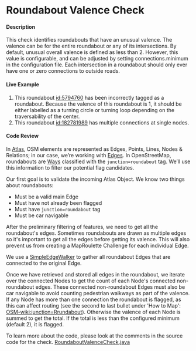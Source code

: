 # Roundabout Valence Check

#### Description

This check identifies roundabouts that have an unusual valence.
The valence can be for the entire roundabout or any of its intersections.
By default, unusual overall valence is
defined as less than 2. However, this value is configurable, and can be
adjusted by setting connections.minimum in the configuration file.
Each intersection in a roundabout should only ever have one or zero connections to outside roads. 

#### Live Example
1) This roundabout [id:5794760](https://www.openstreetmap.org/way/30886531) has been incorrectly
tagged as a roundabout. Because the valence of this roundabout is 1, it should be either labelled
as a turning circle or turning loop depending on the traversability of the center.
2) This roundabout [id:182781989](https://www.openstreetmap.org/way/182781989) has multiple connections at single nodes.

#### Code Review

In [Atlas](https://github.com/osmlab/atlas), OSM elements are represented as Edges, Points, Lines, 
Nodes & Relations; in our case, we’re working with [Edges](https://github.com/osmlab/atlas/blob/dev/src/main/java/org/openstreetmap/atlas/geography/atlas/items/Edge.java).
In OpenStreetMap, roundabouts are [Ways](https://wiki.openstreetmap.org/wiki/Way) classified with
the `junction=roundabout` tag. We’ll use this information to filter our potential flag candidates.

Our first goal is to validate the incoming Atlas Object. We know two things about roundabouts:
* Must be a valid main Edge
* Must have not already been flagged
* Must have `junction=roundabout` tag
* Must be car navigable

After the preliminary filtering of features, we need to get all the roundabout's edges. Sometimes
roundabouts are drawn as multiple edges so it's important to get all the edges before getting its
valence. This will also prevent us from creating a MapRoulette Challenge for each individual Edge.

We use a
[SimpleEdgeWalker](https://github.com/osmlab/atlas/blob/dev/src/main/java/org/openstreetmap/atlas/geography/atlas/walker/SimpleEdgeWalker.java)
to gather all roundabout Edges that are connected to the original Edge. 

Once we have retrieved and stored all edges in the roundabout, we iterate over the connected Nodes to get the count of
each Node's connected non-roundabout edges. These connected non-roundabout Edges must also be 
car navigable to avoid counting pedestrian walkways as part of the valence. 
If any Node has more than one connection the roundabout is flagged, 
as this can affect routing (see the second to last bullet under 'How to Map': [OSM-wiki:junction=Rrundabout](https://wiki.openstreetmap.org/wiki/Tag:junction%3Droundabout)).
Otherwise the valence of each Node is summed to get the total. If the total is less than the configured minimum (default 2), it is flagged. 


To learn more about the code, please look at the comments in the source code for the check.
[RoundaboutValenceCheck.java](../../src/main/java/org/openstreetmap/atlas/checks/validation/linear/edges/RoundaboutValenceCheck.java)